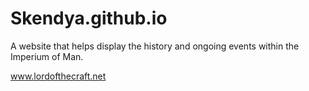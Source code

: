 # Skendya.github.io
A website that helps display the history and ongoing events within the Imperium of Man.

www.lordofthecraft.net
